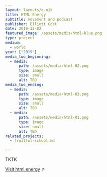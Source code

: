 ```yaml
---
layout: layouts/e.njk
title: HTML Energy
subtitle: movement and podcast
publisher: Elliott Cost
date: 2019-12-02
featured_image: /assets/media/html-blue.png
type: project
medium:
  - world
year: ["2019"]
media_two_beginning:
  - media:
      path: /assets/media/html-02.png
      type: image
      size: small
      alt: TBD
media_two_ending:
  - media:
      path: /assets/media/html-03.png
      type: image
      size: small
      alt: TBD
  - media:
      path: /assets/media/html-01.png
      type: image
      size: small
      alt: TBD
related_projects:
  - fruitful-school.md

---
```


TKTK

<a href="https://html.energy" target="_blank">Visit html.energy</a> ↗